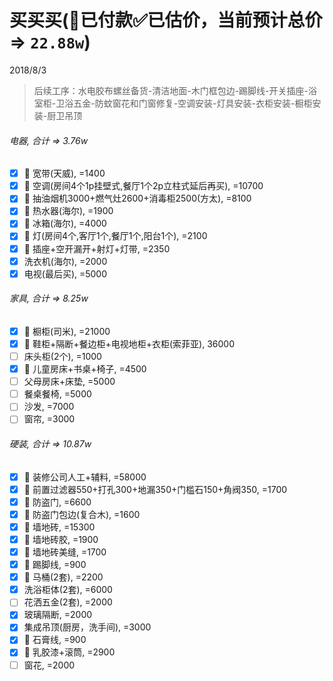 # 买买买(👻已付款✅已估价，当前预计总价 => `22.88w`)
2018/8/3
> 后续工序：水电胶布螺丝备货-清洁地面-木门框包边-踢脚线-开关插座-浴室柜-卫浴五金-防蚊窗花和门窗修复-空调安装-灯具安装-衣柜安装-橱柜安装-厨卫吊顶

###### 电器, 合计 => 3.76w
- [x] 👻 宽带(天威), =1400
- [x] 👻 空调(房间4个1p挂壁式,餐厅1个2p立柱式延后再买), =10700
- [x] 👻 抽油烟机3000+燃气灶2600+消毒柜2500(方太), =8100
- [x] 👻 热水器(海尔), =1900
- [x] 👻 冰箱(海尔), =4000
- [x] 👻 灯(房间4个,客厅1个,餐厅1个,阳台1个), =2100
- [x] 👻 插座+空开漏开+射灯+灯带, =2350
- [x] 洗衣机(海尔), =2000
- [x] 电视(最后买), =5000
###### 家具, 合计 => 8.25w
- [x] 👻 橱柜(司米), =21000
- [x] 👻 鞋柜+隔断+餐边柜+电视地柜+衣柜(索菲亚), 36000
- [ ] 床头柜(2个), =1000
- [x] 👻 儿童房床+书桌+椅子, =4500
- [ ] 父母房床+床垫, =5000
- [ ] 餐桌餐椅, =5000
- [ ] 沙发, =7000
- [ ] 窗帘, =3000
###### 硬装, 合计 => 10.87w
- [x] 👻 装修公司人工+辅料, =58000
- [x] 👻 前置过滤器550+打孔300+地漏350+门槛石150+角阀350, =1700
- [x] 👻 防盗门, =6600
- [x] 👻 防盗门包边(复合木), =1600
- [x] 👻 墙地砖, =15300
- [x] 👻 墙地砖胶, =1900
- [x] 👻 墙地砖美缝, =1700
- [x] 👻 踢脚线, =900
- [x] 👻 马桶(2套), =2200
- [X] 洗浴柜体(2套), =6000
- [ ] 花洒五金(2套), =2000
- [x] 玻璃隔断, =2000
- [x] 集成吊顶(厨房，洗手间), =3000
- [x] 👻 石膏线, =900
- [x] 👻 乳胶漆+滚筒, =2900
- [ ] 窗花, =2000
